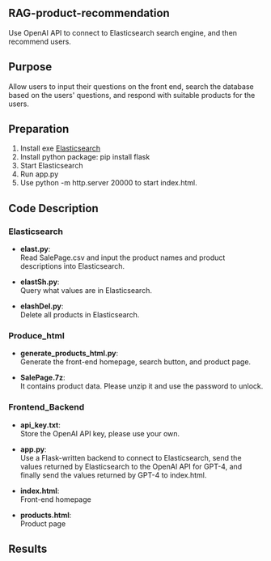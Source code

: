 ## RAG-product-recommendation
Use OpenAI API to connect to Elasticsearch search engine, and then recommend users.

## Purpose
Allow users to input their questions on the front end, search the database based on the users' questions, and respond with suitable products for the users.

## Preparation

1. Install exe [Elasticsearch](https://www.elastic.co/cn/elasticsearch)
2. Install python package: pip install flask
3. Start Elasticsearch
4. Run app.py
5. Use python -m http.server 20000 to start index.html.

## Code Description

### Elasticsearch

- **elast.py**:  
  Read SalePage.csv and input the product names and product descriptions into Elasticsearch.

- **elastSh.py**:  
  Query what values are in Elasticsearch.

- **elashDel.py**:  
  Delete all products in Elasticsearch.

### Produce_html

- **generate_products_html.py**:  
  Generate the front-end homepage, search button, and product page.

- **SalePage.7z**:  
  It contains product data. Please unzip it and use the password to unlock.

### Frontend_Backend

- **api_key.txt**:  
  Store the OpenAI API key, please use your own.

- **app.py**:  
  Use a Flask-written backend to connect to Elasticsearch, send the values returned by Elasticsearch to the OpenAI API for GPT-4, and finally send the values returned by GPT-4 to index.html.

- **index.html**:  
  Front-end homepage

- **products.html**:  
  Product page

## Results